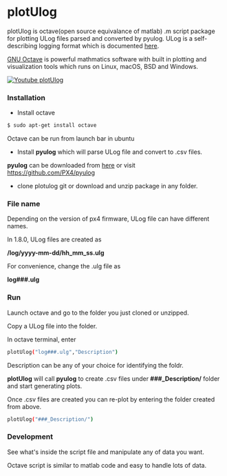 # plotUlog

plotUlog is octave(open source equivalance of matlab) .m script package for plotting ULog files parsed and converted by pyulog. ULog is a self-describing logging format which is documented  [here](http://dev.px4.io/advanced-ulog-file-format.html).

[GNU Octave](https://www.gnu.org/software/octave/) is powerful mathmatics software with built in plotting and visualization tools which runs on Linux, macOS, BSD and Windows. 

[![Youtube plotUlog](http://img.youtube.com/vi/EZv81fV9Rec/0.jpg)](https://www.youtube.com/watch?v=EZv81fV9Rec "plotUlog")

### Installation

- Install octave
```bash
$ sudo apt-get install octave
```
Octave can be run from launch bar in ubuntu 

- Install **pyulog** which will parse ULog file and convert to .csv files.

**pyulog** can be downloaded from [here](https://github.com/PX4/pyulog)
or visit https://github.com/PX4/pyulog

- clone plotulog git or download and unzip package in any folder.

### File name

Depending on the version of px4 firmware, ULog file can have different names. 

In 1.8.0, ULog files are created as

**/log/yyyy-mm-dd/hh_mm_ss.ulg**

For convenience, change the .ulg file as 

**log###.ulg**

### Run
Launch octave and go to the folder you just cloned or unzipped.

Copy a ULog file into the folder.

In octave terminal, enter

```bash
plotUlog("log###.ulg","Description")
```
Description can be any of your choice for identifying the foldr.

**plotUlog** will call **pyulog** to create .csv files under **###_Description/** folder and start generating plots. 

Once .csv files are created you can re-plot by entering the folder created from above.

```bash
plotUlog("###_Description/")
```

### Development
See what's inside the script file and manipulate any of data you want. 

Octave script is similar to matlab code and easy to handle lots of data.

